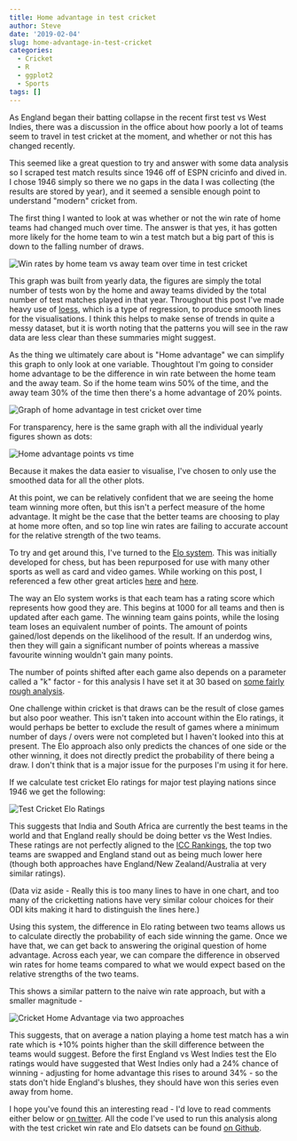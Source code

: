 ```yaml
---
title: Home advantage in test cricket
author: Steve
date: '2019-02-04'
slug: home-advantage-in-test-cricket
categories:
  - Cricket
  - R
  - ggplot2
  - Sports
tags: []
---
```


As England began their batting collapse in the recent first test vs West Indies, there was a discussion in the office about how poorly a lot of teams seem to travel in test cricket at the moment, and whether or not this has changed recently.

This seemed like a great question to try and answer with some data analysis so I scraped test match results since 1946 off of ESPN cricinfo and dived in. I chose 1946 simply so there we no gaps in the data I was collecting (the results are stored by year), and it seemed a sensible enough point to understand "modern" cricket from.

The first thing I wanted to look at was whether or not the win rate of home teams had changed much over time. The answer is that yes, it has gotten more likely for the home team to win a test match but a big part of this is down to the falling number of draws. 

![Win rates by home team vs away team over time in test cricket](/post/2019-02-04-home-advantage-in-test-cricket_files/win_rates_over_time.png)

This graph was built from yearly data, the figures are simply the total number of tests won by the home and away teams divided by the total number of test matches played in that year. Throughout this post I've made heavy use of [loess](https://en.wikipedia.org/wiki/Local_regression), which is a type of regression, to produce smooth lines for the visualisations. I think this helps to make sense of trends in quite a messy dataset, but it is worth noting that the patterns you will see in the raw data are less clear than these summaries might suggest.

As the thing we ultimately care about is "Home advantage" we can simplify this graph to only look at one variable. Thoughtout I'm going to consider home advantage to be the difference in win rate between the home team and the away team. So if the home team wins 50% of the time, and the away team 30% of the time then there's a home advantage of 20% points.

![Graph of home advantage in test cricket over time](/post/2019-02-04-home-advantage-in-test-cricket_files/home_advantage_simple.png)

For transparency, here is the same graph with all the individual yearly figures shown as dots:

![Home advantage points vs time](/post/2019-02-04-home-advantage-in-test-cricket_files/home_advantage_simple_points.png)

Because it makes the data easier to visualise, I've chosen to only use the smoothed data for all the other plots.

At this point, we can be relatively confident that we are seeing the home team winning more often, but this isn't a perfect measure of the home advantage. It might be the case that the better teams are choosing to play at home more often, and so top line win rates are failing to accurate account for the relative strength of the two teams.

To try and get around this, I've turned to the [Elo system](https://en.wikipedia.org/wiki/Elo_rating_system). This was initially developed for chess, but has been repurposed for use with many other sports as well as card and video games. While working on this post, I referenced a few other great articles [here](http://www.eloratings.net/about) and [here](https://fivethirtyeight.com/features/a-home-playoff-game-is-a-big-advantage-unless-you-play-hockey/).

The way an Elo system works is that each team has a rating score which represents how good they are. This begins at 1000 for all teams and then is updated after each game. The winning team gains points, while the losing team loses an equivalent number of points. The amount of points gained/lost depends on the likelihood of the result. If an underdog wins, then they will gain a significant number of points whereas a massive favourite winning wouldn't gain many points.

The number of points shifted after each game also depends on a parameter called a "k" factor - for this analysis I have set it at 30 based on [some fairly rough analysis](https://github.com/stevejburr/cricket_elo/blob/master/calibration2.png).

One challenge within cricket is that draws can be the result of close games but also poor weather. This isn't taken into account within the Elo ratings, it would perhaps be better to exclude the result of games where a minimum number of days / overs were not completed but I haven't looked into this at present. The Elo approach also only predicts the chances of one side or the other winning, it does not directly predict the probability of there being a draw. I don't think that is a major issue for the purposes I'm using it for here.

If we calculate test cricket Elo ratings for major test playing nations since 1946 we get the following:

![Test Cricket Elo Ratings](/post/2019-02-04-home-advantage-in-test-cricket_files/test_cricket_elo.png)

This suggests that India and South Africa are currently the best teams in the world and that England really should be doing better vs the West Indies. These ratings are not perfectly aligned to the [ICC Rankings](https://www.icc-cricket.com/rankings/mens/team-rankings/test), the top two teams are swapped and England stand out as being much lower here (though both approaches have England/New Zealand/Australia at very similar ratings).

(Data viz aside - Really this is too many lines to have in one chart, and too many of the cricketting nations have very similar colour choices for their ODI kits making it hard to distinguish the lines here.)

Using this system, the difference in Elo rating between two teams allows us to calculate directly the probability of each side winning the game. Once we have that, we can get back to answering the original question of home advantage. Across each year, we can compare the difference in observed win rates for home teams compared to what we would expect based on the relative strengths of the two teams. 

This shows a similar pattern to the naive win rate approach, but with a smaller magnitude -

![Cricket Home Advantage via two approaches](/post/2019-02-04-home-advantage-in-test-cricket_files/home_advantage_both.png)

This suggests, that on average a nation playing a home test match has a win rate which is +10% points higher than the skill difference between the teams would suggest. Before the first England vs West Indies test the Elo ratings would have suggested that West Indies only had a 24% chance of winning - adjusting for home advantage this rises to around 34% - so the stats don't hide England's blushes, they should have won this series even away from home.


I hope you've found this an interesting read - I'd love to read comments either below or [on twitter](http://www.twitter.com/stevejburr). All the code I've used to run this analysis along with the test cricket win rate and Elo datsets can be found [on Github](https://github.com/stevejburr/cricket_elo).


